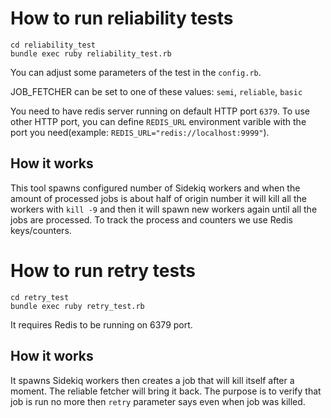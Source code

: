 # How to run reliability tests

```
cd reliability_test
bundle exec ruby reliability_test.rb
```

You can adjust some parameters of the test in the `config.rb`.

JOB_FETCHER can be set to one of these values: `semi`, `reliable`, `basic`

You need to have redis server running on default HTTP port `6379`. To use other HTTP port, you can define
`REDIS_URL` environment varible with the port you need(example: `REDIS_URL="redis://localhost:9999"`).


## How it works

This tool spawns configured number of Sidekiq workers and when the amount of processed jobs is about half of origin
number it will kill all the workers with `kill -9` and then it will spawn new workers again until all the jobs are processed. To track the process and counters we use Redis keys/counters.

# How to run retry tests

```
cd retry_test
bundle exec ruby retry_test.rb
```

It requires Redis to be running on 6379 port.

## How it works

It spawns Sidekiq workers then creates a job that will kill itself after a moment. The  reliable fetcher will bring it back. The purpose is to verify that job is run no more then `retry` parameter says even when job was killed.
